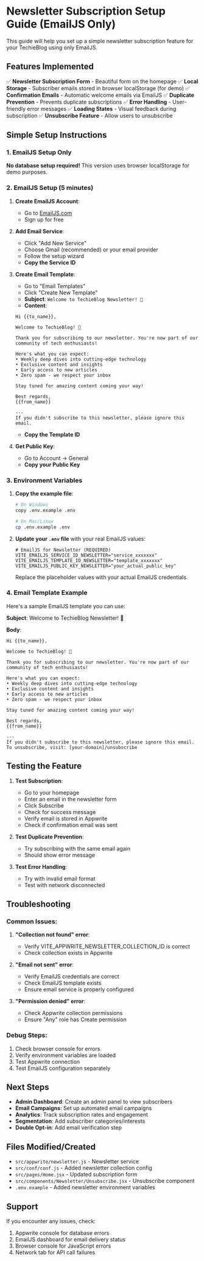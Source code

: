 # Newsletter Subscription Setup Guide (EmailJS Only)

This guide will help you set up a simple newsletter subscription feature for your TechieBlog using only EmailJS.

## Features Implemented

✅ **Newsletter Subscription Form** - Beautiful form on the homepage
✅ **Local Storage** - Subscriber emails stored in browser localStorage (for demo)
✅ **Confirmation Emails** - Automatic welcome emails via EmailJS
✅ **Duplicate Prevention** - Prevents duplicate subscriptions
✅ **Error Handling** - User-friendly error messages
✅ **Loading States** - Visual feedback during subscription
✅ **Unsubscribe Feature** - Allow users to unsubscribe

## Simple Setup Instructions

### 1. EmailJS Setup Only

**No database setup required!** This version uses browser localStorage for demo purposes.

### 2. EmailJS Setup (5 minutes)

1. **Create EmailJS Account**:
   - Go to [EmailJS.com](https://www.emailjs.com/)
   - Sign up for free

2. **Add Email Service**:
   - Click "Add New Service"
   - Choose Gmail (recommended) or your email provider
   - Follow the setup wizard
   - **Copy the Service ID**

3. **Create Email Template**:
   - Go to "Email Templates"
   - Click "Create New Template"
   - **Subject**: `Welcome to TechieBlog Newsletter! 🎉`
   - **Content**:
   ```
   Hi {{to_name}},

   Welcome to TechieBlog! 🎉

   Thank you for subscribing to our newsletter. You're now part of our community of tech enthusiasts!

   Here's what you can expect:
   • Weekly deep dives into cutting-edge technology
   • Exclusive content and insights
   • Early access to new articles
   • Zero spam - we respect your inbox

   Stay tuned for amazing content coming your way!

   Best regards,
   {{from_name}}

   ---
   If you didn't subscribe to this newsletter, please ignore this email.
   ```
   - **Copy the Template ID**

4. **Get Public Key**:
   - Go to Account → General
   - **Copy your Public Key**

### 3. Environment Variables

1. **Copy the example file**:
   ```bash
   # On Windows
   copy .env.example .env

   # On Mac/Linux
   cp .env.example .env
   ```

2. **Update your `.env` file** with your real EmailJS values:
   ```env
   # EmailJS for Newsletter (REQUIRED)
   VITE_EMAILJS_SERVICE_ID_NEWSLETTER="service_xxxxxxx"
   VITE_EMAILJS_TEMPLATE_ID_NEWSLETTER="template_xxxxxxx"
   VITE_EMAILJS_PUBLIC_KEY_NEWSLETTER="your_actual_public_key"
   ```

   Replace the placeholder values with your actual EmailJS credentials.

### 4. Email Template Example

Here's a sample EmailJS template you can use:

**Subject**: Welcome to TechieBlog Newsletter! 🎉

**Body**:
```
Hi {{to_name}},

Welcome to TechieBlog! 🎉

Thank you for subscribing to our newsletter. You're now part of our community of tech enthusiasts!

Here's what you can expect:
• Weekly deep dives into cutting-edge technology
• Exclusive content and insights  
• Early access to new articles
• Zero spam - we respect your inbox

Stay tuned for amazing content coming your way!

Best regards,
{{from_name}}

---
If you didn't subscribe to this newsletter, please ignore this email.
To unsubscribe, visit: [your-domain]/unsubscribe
```

## Testing the Feature

1. **Test Subscription**:
   - Go to your homepage
   - Enter an email in the newsletter form
   - Click Subscribe
   - Check for success message
   - Verify email is stored in Appwrite
   - Check if confirmation email was sent

2. **Test Duplicate Prevention**:
   - Try subscribing with the same email again
   - Should show error message

3. **Test Error Handling**:
   - Try with invalid email format
   - Test with network disconnected

## Troubleshooting

### Common Issues:

1. **"Collection not found" error**:
   - Verify VITE_APPWRITE_NEWSLETTER_COLLECTION_ID is correct
   - Check collection exists in Appwrite

2. **"Email not sent" error**:
   - Verify EmailJS credentials are correct
   - Check EmailJS template exists
   - Ensure email service is properly configured

3. **"Permission denied" error**:
   - Check Appwrite collection permissions
   - Ensure "Any" role has Create permission

### Debug Steps:

1. Check browser console for errors
2. Verify environment variables are loaded
3. Test Appwrite connection
4. Test EmailJS configuration separately

## Next Steps

- **Admin Dashboard**: Create an admin panel to view subscribers
- **Email Campaigns**: Set up automated email campaigns
- **Analytics**: Track subscription rates and engagement
- **Segmentation**: Add subscriber categories/interests
- **Double Opt-in**: Add email verification step

## Files Modified/Created

- `src/appwrite/newsletter.js` - Newsletter service
- `src/conf/conf.js` - Added newsletter collection config
- `src/pages/Home.jsx` - Updated subscription form
- `src/components/Newsletter/Unsubscribe.jsx` - Unsubscribe component
- `.env.example` - Added newsletter environment variables

## Support

If you encounter any issues, check:
1. Appwrite console for database errors
2. EmailJS dashboard for email delivery status
3. Browser console for JavaScript errors
4. Network tab for API call failures
